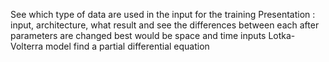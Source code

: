See which type of data are used in the input for the training
Presentation : input, architecture, what result and see the differences between each after parameters are changed
best would be space and time inputs 
Lotka-Volterra model find a partial differential equation